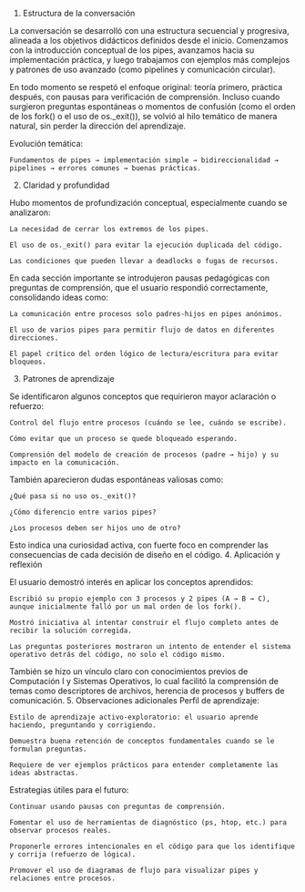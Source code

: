 1. Estructura de la conversación

La conversación se desarrolló con una estructura secuencial y progresiva, alineada a los objetivos didácticos definidos desde el inicio. Comenzamos con la introducción conceptual de los pipes, avanzamos hacia su implementación práctica, y luego trabajamos con ejemplos más complejos y patrones de uso avanzado (como pipelines y comunicación circular).

En todo momento se respetó el enfoque original: teoría primero, práctica después, con pausas para verificación de comprensión. Incluso cuando surgieron preguntas espontáneas o momentos de confusión (como el orden de los fork() o el uso de os._exit()), se volvió al hilo temático de manera natural, sin perder la dirección del aprendizaje.

Evolución temática:

    Fundamentos de pipes → implementación simple → bidireccionalidad → pipelines → errores comunes → buenas prácticas.

2. Claridad y profundidad

Hubo momentos de profundización conceptual, especialmente cuando se analizaron:

    La necesidad de cerrar los extremos de los pipes.

    El uso de os._exit() para evitar la ejecución duplicada del código.

    Las condiciones que pueden llevar a deadlocks o fugas de recursos.

En cada sección importante se introdujeron pausas pedagógicas con preguntas de comprensión, que el usuario respondió correctamente, consolidando ideas como:

    La comunicación entre procesos solo padres-hijos en pipes anónimos.

    El uso de varios pipes para permitir flujo de datos en diferentes direcciones.

    El papel crítico del orden lógico de lectura/escritura para evitar bloqueos.

3. Patrones de aprendizaje

Se identificaron algunos conceptos que requirieron mayor aclaración o refuerzo:

    Control del flujo entre procesos (cuándo se lee, cuándo se escribe).

    Cómo evitar que un proceso se quede bloqueado esperando.

    Comprensión del modelo de creación de procesos (padre → hijo) y su impacto en la comunicación.

También aparecieron dudas espontáneas valiosas como:

    ¿Qué pasa si no uso os._exit()?

    ¿Cómo diferencio entre varios pipes?

    ¿Los procesos deben ser hijos uno de otro?

Esto indica una curiosidad activa, con fuerte foco en comprender las consecuencias de cada decisión de diseño en el código.
4. Aplicación y reflexión

El usuario demostró interés en aplicar los conceptos aprendidos:

    Escribió su propio ejemplo con 3 procesos y 2 pipes (A → B → C), aunque inicialmente falló por un mal orden de los fork().

    Mostró iniciativa al intentar construir el flujo completo antes de recibir la solución corregida.

    Las preguntas posteriores mostraron un intento de entender el sistema operativo detrás del código, no solo el código mismo.

También se hizo un vínculo claro con conocimientos previos de Computación I y Sistemas Operativos, lo cual facilitó la comprensión de temas como descriptores de archivos, herencia de procesos y buffers de comunicación.
5. Observaciones adicionales
Perfil de aprendizaje:

    Estilo de aprendizaje activo-exploratorio: el usuario aprende haciendo, preguntando y corrigiendo.

    Demuestra buena retención de conceptos fundamentales cuando se le formulan preguntas.

    Requiere de ver ejemplos prácticos para entender completamente las ideas abstractas.

Estrategias útiles para el futuro:

    Continuar usando pausas con preguntas de comprensión.

    Fomentar el uso de herramientas de diagnóstico (ps, htop, etc.) para observar procesos reales.

    Proponerle errores intencionales en el código para que los identifique y corrija (refuerzo de lógica).

    Promover el uso de diagramas de flujo para visualizar pipes y relaciones entre procesos.